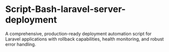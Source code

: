 # Script-Bash-laravel-server-deployment
A comprehensive, production-ready deployment automation script for Laravel applications with rollback capabilities, health monitoring, and robust error handling.
